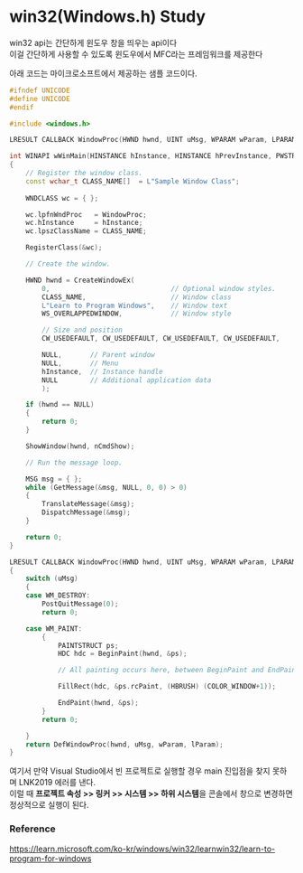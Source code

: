# win32(Windows.h) Study

win32 api는 간단하게 윈도우 창을 띄우는 api이다  
이걸 간단하게 사용할 수 있도록 윈도우에서 MFC라는 프레임워크를 제공한다  


아래 코드는 마이크로소프트에서 제공하는 샘플 코드이다.
``` c++
#ifndef UNICODE
#define UNICODE
#endif 

#include <windows.h>

LRESULT CALLBACK WindowProc(HWND hwnd, UINT uMsg, WPARAM wParam, LPARAM lParam);

int WINAPI wWinMain(HINSTANCE hInstance, HINSTANCE hPrevInstance, PWSTR pCmdLine, int nCmdShow)
{
    // Register the window class.
    const wchar_t CLASS_NAME[]  = L"Sample Window Class";
    
    WNDCLASS wc = { };

    wc.lpfnWndProc   = WindowProc;
    wc.hInstance     = hInstance;
    wc.lpszClassName = CLASS_NAME;

    RegisterClass(&wc);

    // Create the window.

    HWND hwnd = CreateWindowEx(
        0,                              // Optional window styles.
        CLASS_NAME,                     // Window class
        L"Learn to Program Windows",    // Window text
        WS_OVERLAPPEDWINDOW,            // Window style

        // Size and position
        CW_USEDEFAULT, CW_USEDEFAULT, CW_USEDEFAULT, CW_USEDEFAULT,

        NULL,       // Parent window    
        NULL,       // Menu
        hInstance,  // Instance handle
        NULL        // Additional application data
        );

    if (hwnd == NULL)
    {
        return 0;
    }

    ShowWindow(hwnd, nCmdShow);

    // Run the message loop.

    MSG msg = { };
    while (GetMessage(&msg, NULL, 0, 0) > 0)
    {
        TranslateMessage(&msg);
        DispatchMessage(&msg);
    }

    return 0;
}

LRESULT CALLBACK WindowProc(HWND hwnd, UINT uMsg, WPARAM wParam, LPARAM lParam)
{
    switch (uMsg)
    {
    case WM_DESTROY:
        PostQuitMessage(0);
        return 0;

    case WM_PAINT:
        {
            PAINTSTRUCT ps;
            HDC hdc = BeginPaint(hwnd, &ps);

            // All painting occurs here, between BeginPaint and EndPaint.

            FillRect(hdc, &ps.rcPaint, (HBRUSH) (COLOR_WINDOW+1));

            EndPaint(hwnd, &ps);
        }
        return 0;

    }
    return DefWindowProc(hwnd, uMsg, wParam, lParam);
}
```
여기서 만약 Visual Studio에서 빈 프로젝트로 실행할 경우 main 진입점을 찾지 못하며 LNK2019 에러를 낸다.  
이럴 때 <B>프로젝트 속성 >> 링커 >> 시스템 >> 하위 시스템</B>을 콘솔에서 창으로 변경하면 정상적으로 실행이 된다.  



### Reference
https://learn.microsoft.com/ko-kr/windows/win32/learnwin32/learn-to-program-for-windows